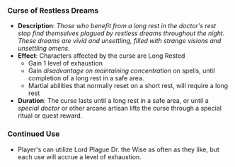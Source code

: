 ### Curse of Restless Dreams
- **Description**: *Those who benefit from a long rest in the doctor's rest stop find themselves plagued by restless dreams throughout the night. These dreams are vivid and unsettling, filled with strange visions and unsettling omens.*
- **Effect**: Characters affected by the curse are Long Rested
	- Gain 1 level of exhaustion
	- Gain *disadvantage on maintaining concentration* on spells, until completion of a long rest in a safe area.
	- Martial abilities that normally reset on a short rest, will require a long rest
- **Duration**: The curse lasts until a long rest in a safe area, or until a *special doctor* or other arcane artisan lifts the curse through a special ritual or quest reward.

### Continued Use
- Player's can utilize Lord Plague Dr. the Wise as often as they like, but each use will accrue a level of exhaustion.